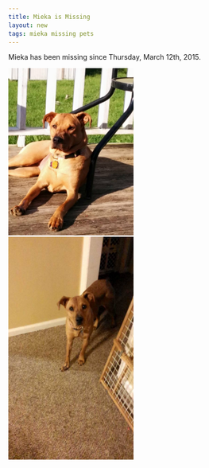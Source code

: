 ```yaml
---
title: Mieka is Missing
layout: new
tags: mieka missing pets
---
```


Mieka has been missing since Thursday, March 12th, 2015. 

<p  class="center">
<img src="/images/mieka1.jpg" width="50%" height="50%"/>
<img src="/images/mieka2.jpg" width="50%" height="50%"/>
</p>

